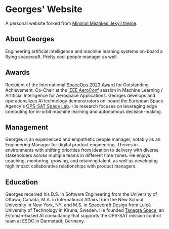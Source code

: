 # Georges' Website

A personal website forked from [Minimal Mistakes Jekyll theme](https://mmistakes.github.io/minimal-mistakes/).

## About Georges

Engineering artificial intelligence and machine learning systems on-board a flying spacecraft. Pretty cool people manager as well.

## Awards
Recipient of the International [SpaceOps 2023 Award](https://www.esa.int/Enabling_Support/Space_Engineering_Technology/Shaping_the_Future/OPS-SAT_Flying_Laboratory_Wins_2023_International_SpaceOps_Award) for Outstanding Achievement. Co-Chair at the [IEEE AeroConf](https://www.aeroconf.org/) session in Machine Learning / Artificial Intelligence for Aerospace Applications. Georges develops and operationalizes AI technology demonstrators on-board the European Space Agency's [OPS-SAT Space Lab](https://opssat1.esoc.esa.int/). His research focuses on leveraging edge computing for in-orbit machine learning and autonomous decision-making.

## Management
Georges is an experienced and empathetic people manager, notably as an Engineering Manager for digital product engineering. Thrives in environments with shifting priorities from ideation to delivery with diverse stakeholders across multiple teams in different time zones. He enjoys coaching, mentoring, growing, and retaining talent, as well as developing high impact collaborative relationships with product managers.

## Education
Georges received his B.S. in Software Engineering from the University of Ottawa, Canada, M.A. in International Affairs from the New School University in New York, NY, and M.S. in Spacecraft Design from Luleå University of Technology in Kiruna, Sweden. He founded [Tanagra Space](https://tanagraspace.com/), an Estonian-based AI consultancy that supports the OPS-SAT mission control team at ESOC in Darmstadt, Germany.